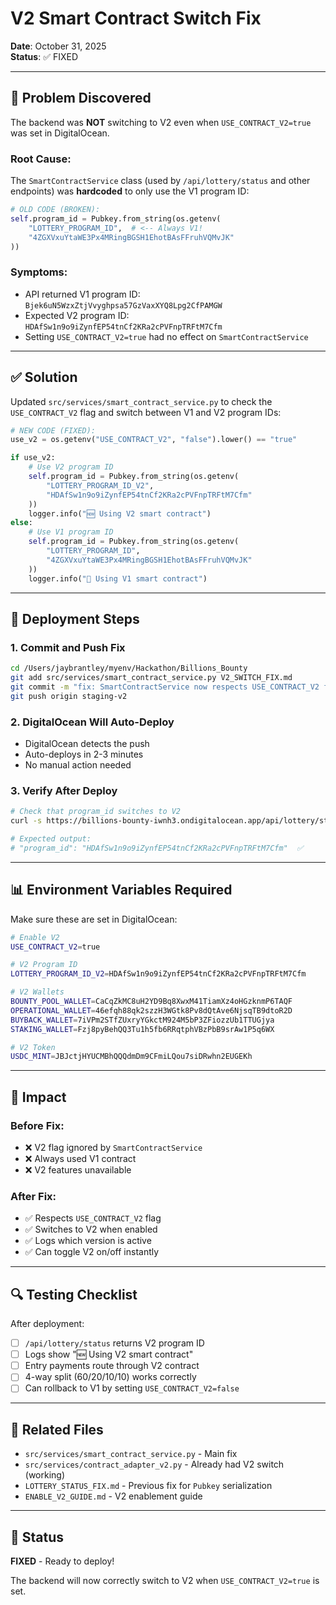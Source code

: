 # V2 Smart Contract Switch Fix

**Date**: October 31, 2025  
**Status**: ✅ FIXED

---

## 🐛 Problem Discovered

The backend was **NOT** switching to V2 even when `USE_CONTRACT_V2=true` was set in DigitalOcean.

### Root Cause:
The `SmartContractService` class (used by `/api/lottery/status` and other endpoints) was **hardcoded** to only use the V1 program ID:

```python
# OLD CODE (BROKEN):
self.program_id = Pubkey.from_string(os.getenv(
    "LOTTERY_PROGRAM_ID",  # <-- Always V1!
    "4ZGXVxuYtaWE3Px4MRingBGSH1EhotBAsFFruhVQMvJK"
))
```

### Symptoms:
- API returned V1 program ID: `Bjek6uN5WzxZtjVvyghpsa57GzVaxXYQ8Lpg2CfPAMGW`
- Expected V2 program ID: `HDAfSw1n9o9iZynfEP54tnCf2KRa2cPVFnpTRFtM7Cfm`
- Setting `USE_CONTRACT_V2=true` had no effect on `SmartContractService`

---

## ✅ Solution

Updated `src/services/smart_contract_service.py` to check the `USE_CONTRACT_V2` flag and switch between V1 and V2 program IDs:

```python
# NEW CODE (FIXED):
use_v2 = os.getenv("USE_CONTRACT_V2", "false").lower() == "true"

if use_v2:
    # Use V2 program ID
    self.program_id = Pubkey.from_string(os.getenv(
        "LOTTERY_PROGRAM_ID_V2",
        "HDAfSw1n9o9iZynfEP54tnCf2KRa2cPVFnpTRFtM7Cfm"
    ))
    logger.info("🆕 Using V2 smart contract")
else:
    # Use V1 program ID
    self.program_id = Pubkey.from_string(os.getenv(
        "LOTTERY_PROGRAM_ID",
        "4ZGXVxuYtaWE3Px4MRingBGSH1EhotBAsFFruhVQMvJK"
    ))
    logger.info("📌 Using V1 smart contract")
```

---

## 🚀 Deployment Steps

### 1. Commit and Push Fix
```bash
cd /Users/jaybrantley/myenv/Hackathon/Billions_Bounty
git add src/services/smart_contract_service.py V2_SWITCH_FIX.md
git commit -m "fix: SmartContractService now respects USE_CONTRACT_V2 flag"
git push origin staging-v2
```

### 2. DigitalOcean Will Auto-Deploy
- DigitalOcean detects the push
- Auto-deploys in 2-3 minutes
- No manual action needed

### 3. Verify After Deploy
```bash
# Check that program_id switches to V2
curl -s https://billions-bounty-iwnh3.ondigitalocean.app/api/lottery/status | python3 -m json.tool

# Expected output:
# "program_id": "HDAfSw1n9o9iZynfEP54tnCf2KRa2cPVFnpTRFtM7Cfm"  ✅
```

---

## 📊 Environment Variables Required

Make sure these are set in DigitalOcean:

```bash
# Enable V2
USE_CONTRACT_V2=true

# V2 Program ID
LOTTERY_PROGRAM_ID_V2=HDAfSw1n9o9iZynfEP54tnCf2KRa2cPVFnpTRFtM7Cfm

# V2 Wallets
BOUNTY_POOL_WALLET=CaCqZkMC8uH2YD9Bq8XwxM41TiamXz4oHGzknmP6TAQF
OPERATIONAL_WALLET=46efqh88qk2szzH3WGtk8Pv8dQtAve6NjsqTB9dtoR2D
BUYBACK_WALLET=7iVPm2STfZUxryYGkctM924M5bP3ZFiozzUb1TTUGjya
STAKING_WALLET=Fzj8pyBehQQ3Tu1h5fb6RRqtphVBzPbB9srAw1P5q6WX

# V2 Token
USDC_MINT=JBJctjHYUCMBhQQQdmDm9CFmiLQou7siDRwhn2EUGEKh
```

---

## 🎯 Impact

### Before Fix:
- ❌ V2 flag ignored by `SmartContractService`
- ❌ Always used V1 contract
- ❌ V2 features unavailable

### After Fix:
- ✅ Respects `USE_CONTRACT_V2` flag
- ✅ Switches to V2 when enabled
- ✅ Logs which version is active
- ✅ Can toggle V2 on/off instantly

---

## 🔍 Testing Checklist

After deployment:

- [ ] `/api/lottery/status` returns V2 program ID
- [ ] Logs show "🆕 Using V2 smart contract"
- [ ] Entry payments route through V2 contract
- [ ] 4-way split (60/20/10/10) works correctly
- [ ] Can rollback to V1 by setting `USE_CONTRACT_V2=false`

---

## 📝 Related Files

- `src/services/smart_contract_service.py` - Main fix
- `src/services/contract_adapter_v2.py` - Already had V2 switch (working)
- `LOTTERY_STATUS_FIX.md` - Previous fix for `Pubkey` serialization
- `ENABLE_V2_GUIDE.md` - V2 enablement guide

---

## 🎉 Status

**FIXED** - Ready to deploy!

The backend will now correctly switch to V2 when `USE_CONTRACT_V2=true` is set.

